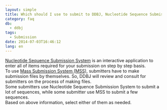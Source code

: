 ```yaml
---
layout: simple
title: Which should I use to submit to DDBJ, Nucleotide Sequence Submission System or Mass Submission System?
category: faq
db:
  - ddbj
tags: 
  - Submission
date: 2014-07-03T16:46:12
lang: en
---
```


[Nucleotide Sequence Submission System](/ddbj/web-submission-e.html) is an interactive application to enter all of items required for your submission on step by step basis.    
To use [Mass Submission System (MSS)](/ddbj/mss-e.html), submitters have to make submission files by themselves. So, DDBJ will review and consult for submitters on the process of making files.    
Some submitters use Nucleotide Sequence Submission System to submit a lot of sequences, while some submitter use MSS to submit a few sequences.    
Based on above information, select either of them as needed. 

